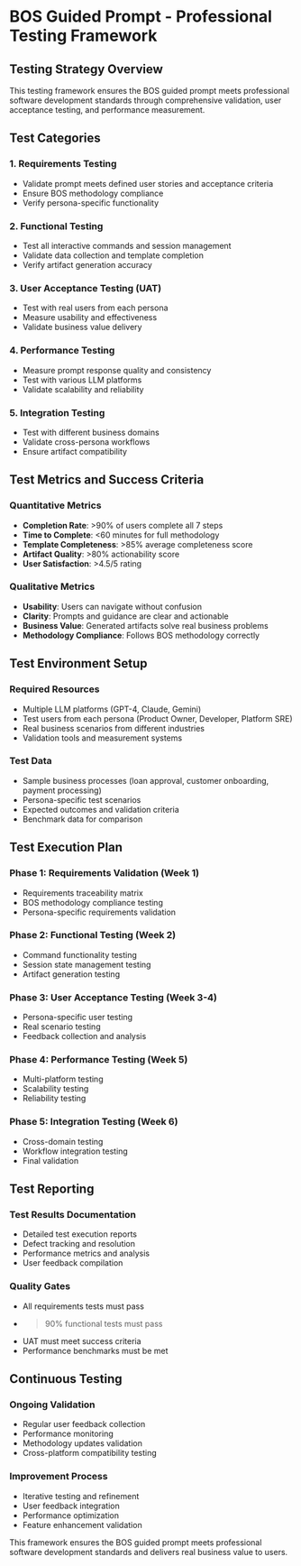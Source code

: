 # BOS Guided Prompt - Professional Testing Framework

## Testing Strategy Overview

This testing framework ensures the BOS guided prompt meets professional software development standards through comprehensive validation, user acceptance testing, and performance measurement.

## Test Categories

### 1. **Requirements Testing**
- Validate prompt meets defined user stories and acceptance criteria
- Ensure BOS methodology compliance
- Verify persona-specific functionality

### 2. **Functional Testing**
- Test all interactive commands and session management
- Validate data collection and template completion
- Verify artifact generation accuracy

### 3. **User Acceptance Testing (UAT)**
- Test with real users from each persona
- Measure usability and effectiveness
- Validate business value delivery

### 4. **Performance Testing**
- Measure prompt response quality and consistency
- Test with various LLM platforms
- Validate scalability and reliability

### 5. **Integration Testing**
- Test with different business domains
- Validate cross-persona workflows
- Ensure artifact compatibility

## Test Metrics and Success Criteria

### **Quantitative Metrics**
- **Completion Rate**: >90% of users complete all 7 steps
- **Time to Complete**: <60 minutes for full methodology
- **Template Completeness**: >85% average completeness score
- **Artifact Quality**: >80% actionability score
- **User Satisfaction**: >4.5/5 rating

### **Qualitative Metrics**
- **Usability**: Users can navigate without confusion
- **Clarity**: Prompts and guidance are clear and actionable
- **Business Value**: Generated artifacts solve real business problems
- **Methodology Compliance**: Follows BOS methodology correctly

## Test Environment Setup

### **Required Resources**
- Multiple LLM platforms (GPT-4, Claude, Gemini)
- Test users from each persona (Product Owner, Developer, Platform SRE)
- Real business scenarios from different industries
- Validation tools and measurement systems

### **Test Data**
- Sample business processes (loan approval, customer onboarding, payment processing)
- Persona-specific test scenarios
- Expected outcomes and validation criteria
- Benchmark data for comparison

## Test Execution Plan

### **Phase 1: Requirements Validation (Week 1)**
- Requirements traceability matrix
- BOS methodology compliance testing
- Persona-specific requirements validation

### **Phase 2: Functional Testing (Week 2)**
- Command functionality testing
- Session state management testing
- Artifact generation testing

### **Phase 3: User Acceptance Testing (Week 3-4)**
- Persona-specific user testing
- Real scenario testing
- Feedback collection and analysis

### **Phase 4: Performance Testing (Week 5)**
- Multi-platform testing
- Scalability testing
- Reliability testing

### **Phase 5: Integration Testing (Week 6)**
- Cross-domain testing
- Workflow integration testing
- Final validation

## Test Reporting

### **Test Results Documentation**
- Detailed test execution reports
- Defect tracking and resolution
- Performance metrics and analysis
- User feedback compilation

### **Quality Gates**
- All requirements tests must pass
- >90% functional tests must pass
- UAT must meet success criteria
- Performance benchmarks must be met

## Continuous Testing

### **Ongoing Validation**
- Regular user feedback collection
- Performance monitoring
- Methodology updates validation
- Cross-platform compatibility testing

### **Improvement Process**
- Iterative testing and refinement
- User feedback integration
- Performance optimization
- Feature enhancement validation

This framework ensures the BOS guided prompt meets professional software development standards and delivers real business value to users.